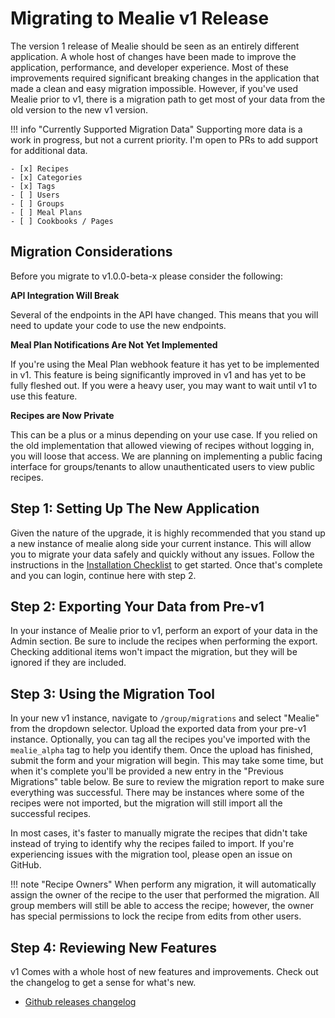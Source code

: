 # Migrating to Mealie v1 Release

The version 1 release of Mealie should be seen as an entirely different application. A whole host of changes have been made to improve the application, performance, and developer experience. Most of these improvements required significant breaking changes in the application that made a clean and easy migration impossible. However, if you've used Mealie prior to v1, there is a migration path to get most of your data from the old version to the new v1 version.

!!! info "Currently Supported Migration Data"
    Supporting more data is a work in progress, but not a current priority. I'm open to PRs to add support for additional data.

    - [x] Recipes
    - [x] Categories
    - [x] Tags
    - [ ] Users
    - [ ] Groups
    - [ ] Meal Plans
    - [ ] Cookbooks / Pages


## Migration Considerations

Before you migrate to v1.0.0-beta-x please consider the following:

**API Integration Will Break**

Several of the endpoints in the API have changed. This means that you will need to update your code to use the new endpoints.

**Meal Plan Notifications Are Not Yet Implemented**

If you're using the Meal Plan webhook feature it has yet to be implemented in v1. This feature is being significantly improved in v1 and has yet to be fully fleshed out. If you were a heavy user, you may want to wait until v1 to use this feature.

**Recipes are Now Private**

This can be a plus or a minus depending on your use case. If you relied on the old implementation that allowed viewing of recipes without logging in, you will loose that access. We are planning on implementing a public facing interface for groups/tenants to allow unauthenticated users to view public recipes.


## Step 1: Setting Up The New Application

Given the nature of the upgrade, it is highly recommended that you stand up a new instance of mealie along side your current instance. This will allow you to migrate your data safely and quickly without any issues. Follow the instructions in the [Installation Checklist](../getting-started/installation/installation-checklist.md) to get started. Once that's complete and you can login, continue here with step 2.

## Step 2: Exporting Your Data from Pre-v1

In your instance of Mealie prior to v1, perform an export of your data in the Admin section. Be sure to include the recipes when performing the export. Checking additional items won't impact the migration, but they will be ignored if they are included.


## Step 3: Using the Migration Tool

In your new v1 instance, navigate to `/group/migrations` and select "Mealie" from the dropdown selector. Upload the exported data from your pre-v1 instance. Optionally, you can tag all the recipes you've imported with the `mealie_alpha` tag to help you identify them. Once the upload has finished, submit the form and your migration will begin. This may take some time, but when it's complete you'll be provided a new entry in the "Previous Migrations" table below. Be sure to review the migration report to make sure everything was successful. There may be instances where some of the recipes were not imported, but the migration will still import all the successful recipes.

In most cases, it's faster to manually migrate the recipes that didn't take instead of trying to identify why the recipes failed to import. If you're experiencing issues with the migration tool, please open an issue on GitHub.

!!! note "Recipe Owners"
    When perform any migration, it will automatically assign the owner of the recipe to the user that performed the migration. All group members will still be able to access the recipe; however, the owner has special permissions to lock the recipe from edits from other users.


## Step 4: Reviewing New Features

v1 Comes with a whole host of new features and improvements. Check out the changelog to get a sense for what's new.

- [Github releases changelog](https://github.com/mealie-recipes/mealie/releases)
